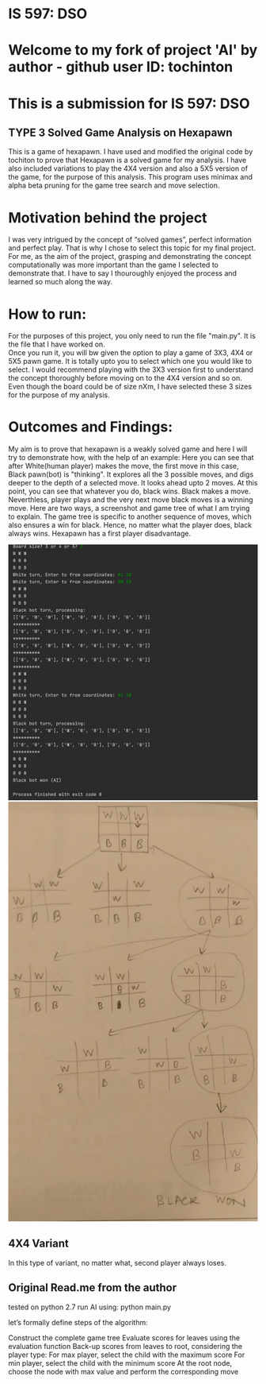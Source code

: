 # IS 597: DSO
# Welcome to my fork of project 'AI' by author - github user ID: tochinton</br>
# This is a submission for IS 597: DSO</br>
## TYPE 3 Solved Game Analysis on Hexapawn

This is a game of hexapawn. I have used and modified the original code by tochiton to prove that Hexapawn is a solved game for my analysis. I have also included variations to play the 4X4 version and also a 5X5 version of the game, for the purpose of this analysis. This program uses minimax and alpha beta pruning for the game tree search and move selection.

# Motivation behind the project
I was very intrigued by the concept of “solved games”, perfect information and perfect play. That is why I chose to select this topic for my final project. For me, as the aim of the project, grasping and demonstrating the concept computationally was more important than the game I selected to demonstrate that. I have to say I thouroughly enjoyed the process and learned so much along the way. 

# How to run:
For the purposes of this project, you only need to run the file "main.py". It is the file that I have worked on.</br>
Once you run it, you will bw given the option to play a game of 3X3, 4X4 or 5X5 pawn game. It is totally upto you to select which one you would like to select. I would recommend playing with the 3X3 version first to understand the concept thoroughly before moving on to the 4X4 version and so on. Even though the board could be of size nXm, I have selected these 3 sizes for the purpose of my analysis. 

# Outcomes and Findings:
My aim is to prove that hexapawn is a weakly solved game and here I will try to demonstrate how, with the help of an example:
Here you can see that after White(human player) makes the move, the first move in this case, Black pawn(bot) is "thinking". It explores all the 3 possible moves, and digs deeper to the depth of a selected move. It looks ahead upto 2 moves. At this point, you can see that whatever you do, black wins. Black makes a move. Neverthless, player plays and the very next move black moves is a winning move.
Here are two ways, a screenshot and game tree of what I am trying to explain. The game tree is specific to another sequence of moves, which also ensures a win for black.
Hence, no matter what the player does, black always wins. Hexapawn has a first player disadvantage.

![Screenshot](ss1.png)
![Screenshot](ss2.png)

## 4X4 Variant
In this type of variant, no matter what, second player always loses.

## Original Read.me from the author
tested on python 2.7
run AI using: python main.py

let’s formally define steps of the algorithm:

Construct the complete game tree
Evaluate scores for leaves using the evaluation function
Back-up scores from leaves to root, considering the player type:
For max player, select the child with the maximum score
For min player, select the child with the minimum score
At the root node, choose the node with max value and perform the corresponding move


